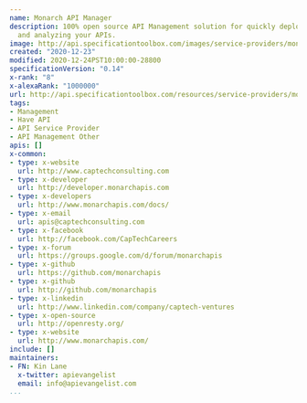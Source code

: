 ```yaml
---
name: Monarch API Manager
description: 100% open source API Management solution for quickly deploying, managing,
  and analyzing your APIs.
image: http://api.specificationtoolbox.com/images/service-providers/monarch-api-manager.jpg
created: "2020-12-23"
modified: 2020-12-24PST10:00:00-28800
specificationVersion: "0.14"
x-rank: "8"
x-alexaRank: "1000000"
url: http://api.specificationtoolbox.com/resources/service-providers/monarch-api-manager/
tags:
- Management
- Have API
- API Service Provider
- API Management Other
apis: []
x-common:
- type: x-website
  url: http://www.captechconsulting.com
- type: x-developer
  url: http://developer.monarchapis.com
- type: x-developers
  url: http://www.monarchapis.com/docs/
- type: x-email
  url: apis@captechconsulting.com
- type: x-facebook
  url: http://facebook.com/CapTechCareers
- type: x-forum
  url: https://groups.google.com/d/forum/monarchapis
- type: x-github
  url: https://github.com/monarchapis
- type: x-github
  url: http://github.com/monarchapis
- type: x-linkedin
  url: http://www.linkedin.com/company/captech-ventures
- type: x-open-source
  url: http://openresty.org/
- type: x-website
  url: http://www.monarchapis.com/
include: []
maintainers:
- FN: Kin Lane
  x-twitter: apievangelist
  email: info@apievangelist.com
...
```

